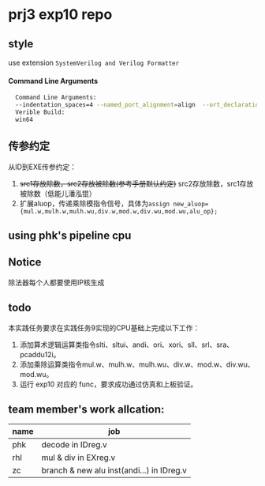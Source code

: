# prj3 exp10 repo

## style

use extension ```SystemVerilog and Verilog Formatter```

#### Command Line Arguments

```sh
  Command Line Arguments:
  --indentation_spaces=4 --named_port_alignment=align  --ort_declarations_alignment=align --module_net_variable_alignment=align
  Verible Build:
  win64
```

## 传参约定

从ID到EXE传参约定：

1. ~~src1存放除数，src2存放被除数(参考手册默认约定)~~ src2存放除数，src1存放被除数（低能儿潘泓锟）
2. 扩展aluop，传递乘除模指令信号，具体为```assign new_aluop={mul.w,mulh.w,mulh.wu,div.w,mod.w,div.wu,mod.wu,alu_op};```

## using phk's pipeline cpu

## Notice

除法器每个人都要使用IP核生成

## todo

本实践任务要求在实践任务9实现的CPU基础上完成以下工作：

1. 添加算术逻辑运算类指令slti、sltui、andi、ori、xori、sll、srl、sra、pcaddu12i。
2. 添加乘除运算类指令mul.w、mulh.w、mulh.wu、div.w、mod.w、div.wu、mod.wu。
3. 运行 exp10 对应的 func，要求成功通过仿真和上板验证。

## team member's work allcation:

| name | job |
| ---- | --- |
| phk  | decode in IDreg.v  |
| rhl  | mul & div in EXreg.v |
| zc   | branch & new alu inst(andi...) in IDreg.v   |
